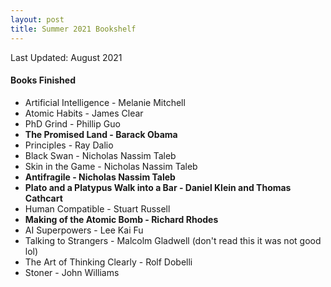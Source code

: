 ```yaml
---
layout: post
title: Summer 2021 Bookshelf
---
```

Last Updated: August 2021

#### Books Finished
* Artificial Intelligence - Melanie Mitchell
* Atomic Habits - James Clear
* PhD Grind - Phillip Guo
* **The Promised Land - Barack Obama**
* Principles - Ray Dalio
* Black Swan - Nicholas Nassim Taleb
* Skin in the Game - Nicholas Nassim Taleb
* **Antifragile - Nicholas Nassim Taleb**
* **Plato and a Platypus Walk into a Bar - Daniel Klein and Thomas Cathcart**
* Human Compatible - Stuart Russell
* **Making of the Atomic Bomb - Richard Rhodes**
* AI Superpowers - Lee Kai Fu
* Talking to Strangers - Malcolm Gladwell (don't read this it was not good lol)
* The Art of Thinking Clearly - Rolf Dobelli
* Stoner - John Williams